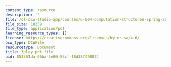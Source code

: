 ```yaml
---
content_type: resource
description: ''
file: /ol-ocw-studio-app/courses/6-004-computation-structures-spring-2017/853561da66ba5e0683cf18d3874988f4_VkVe_wNU6RI.pdf
file_size: 18259
file_type: application/pdf
learning_resource_types: []
license: https://creativecommons.org/licenses/by-nc-sa/4.0/
ocw_type: OCWFile
resourcetype: Document
title: 3play pdf file
uid: 853561da-66ba-5e06-83cf-18d3874988f4
---
```

